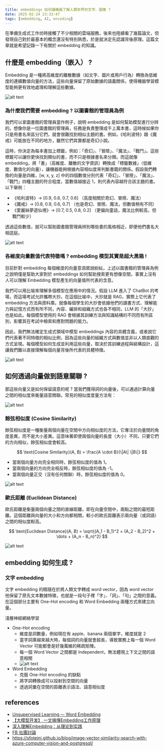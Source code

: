 ```yaml
---
title: embeddings 如何讓機器了解人類世界的文字、圖像 ? 
date: 2025-02-24 23:33:47
tags: [embedding, AI, encoding]
---
```


在準備生成式工作坊時接觸了不少相關的雲端服務，後來也陸續看了幾篇論文，但發現自己對於最基本的概念還沒有特別熟悉，於是就決定先認識背後原理。這篇文章就是希望記錄一下有關於 embedding 的知識。

## 什麼是 embedding（嵌入） ?
Embedding 是一種將高維度的離散數據（如文字、圖片或用戶行為）轉換為低維度的連續數值向量的方法，這些向量保留了原始數據的語義關係，使得機器學習模型能夠更有效地處理和理解這些數據。

![alt text](images/embedding/img1.png)

### 為什麼我們需要 embedding ? 以圖書館的管理員為例


我們可以拿圖書館的管理員當作例子，說明 embedding 是如何幫助模型進行分辨的。想像你是一位圖書館的管理員，任務是負責整理成千上萬本書，這時候如果你只是用書名來區分它們，就會很難找到相似主題的書。例如，《哈利波特》跟《魔戒》可能放在不同的地方，雖然它們其實都是奇幻小說。

這時，你決定為每本書加上標籤，例如：「奇幻」、「冒險」、「魔法」、「戰鬥」。這些標籤可以讓你更快找到類似的書，而不只是根據書名來分類。而這就像 embedding，將「書」（高維度、離散的文字資訊）轉換成「標籤數據」（低維度、數值化的向量），讓機器能夠根據內容相似度來判斷書籍的關係。假設我們轉換的向量是四維，[w, x, y, z] 中的四個數值分別代表「奇幻」、「冒險」、「魔法」、「戰鬥」四種主題的符合程度，當數值越接近 1，則代表內容越符合該主題的書。以下舉例：

- 《哈利波特》→ [0.9, 0.8, 0.7, 0.6] （高度相關於奇幻、冒險、魔法）
- 《魔戒》→ [0.8, 0.9, 0.6, 0.7] （也是奇幻、冒險、魔法，但數值稍有不同）
- 《愛麗絲夢遊仙境》→ [0.7, 0.5, 0.8, 0.2] （更偏向童話，魔法比例較高，但戰鬥較少）

透過這些數值，就可以幫助圖書館管理員辨別哪些書的風格相近，即便他們書名大相逕庭。

![alt text](images/embedding/img2.png)

### 各維度向量數值代表特徵嗎 ? embedding 模型其實是超大黑箱 !
目前針對 embedding 每個維度的向量意涵眾說紛紜，上述以圖書館的管理員為例之說明僅是幫助大家對於 embeddings 如何幫助搜索更有想像空間，事實上沒有人可以理解 Embedding 模型產生的向量值所代表的含意。

我們可以用比喻來理解多個模型在應用中的情況。假設 LLM 進入了 ChatBot 的考場，而這場考試允許攜帶大抄。在這個比喻中，大抄就是 RAG，實際上它代表了 embedding 方法與資料庫。就像每個學生的大抄會依據他們的讀書方式、理解能力與記憶方式而有所不同，內容、編排和組織方式也各不相同，LLM 的「大抄」也是如此。每個模型使用的 RAG 會根據其訓練方法與知識結構的不同而有所區別，影響其在考試中檢索和應對問題的能力。


因此，我們無法確定生成式領域中模型 embeddings 內容的具體含義，或者說它們代表著不同特徵的相似比例，因為這些向量的組織方式與數值並非以人類直觀的方式呈現。每個模型如何生成並利用這些向量，取決於其訓練過程與結構設計，這讓我們難以直接理解每個向量背後所代表的具體特徵。

![alt text](images/embedding/img4.png)

## 如何透過向量做到語意關聯 ?
那這些向量又是如何保留語意的呢 ? 當我們獲得詞的向量後，可以通過計算向量之間的相似度來衡量語意關聯。常見的相似度度量方法有：

![alt text](images/embedding/img6.png)

### 餘弦相似度 (Cosine Similarity)
餘弦相似度是一種衡量兩個向量在空間中方向相似度的方法，它專注於向量間的角度差異，而不是大小差異。這意味著即使兩個向量的長度（大小）不同，只要它們的方向相似，餘弦相似度會較高。

$$
\text{Cosine Similarity}(A, B) = \frac{A \cdot B}{\|A\| \|B\|}
$$


- 當兩個向量方向完全相同時，餘弦相似度的值為 1。
- 當兩個向量的方向完全相反時，餘弦相似度的值為 -1。
- 當兩個向量正交（沒有任何關聯）時，餘弦相似度的值為 0。

![alt text](images/embedding/img5.png)

### 歐氏距離 (Euclidean Distance)
歐氏距離是衡量兩個向量之間的直線距離，即在向量空間中，兩點之間的最短距離。這個距離與向量的大小和方向都相關，較小的歐氏距離表示兩向量（或詞語）之間的相似度較高。


$$
\text{Euclidean Distance}(A, B) = \sqrt{(A_1 - B_1)^2 + (A_2 - B_2)^2 + \dots + (A_n - B_n)^2}
$$

![alt text](images/embedding/img7.png)


## embedding 如何生成 ?

### 文字 embedding
文字 embedding 的精隨在於將人類文字轉成 word vector，因為 word vector 他保留了原先文本數據特徵，也就是一段句子裡「字」、「詞」、「句」之間的意義。在這個部分主要有 One-Hot encoding 和 Word Embedding 兩種方式來建立向量。

淺層神經網絡學習

- One-Hot encoding
  - 維度是詞數量，例如現在有 apple、banana 兩個單字，維度就是 2
  - 當字詞庫越來越大時，每個詞的向量就會超長，導致實務上每一個 Word Vector 可能都會是好幾萬維的稀疏矩陣。
  - 每一個 Word Vector 之間都是 Independent，無法體現上下文之間的語意相關
  - ![alt text](images/embedding/img3.png)
- Word Embedding
  - 克服 One-Hot encoding 的缺點
  - 將字詞轉換成可以投射到空間的向量
  - 透過詞彙在空間的距離表示語法、語意相似度




## references
- [Unsupervised Learning –- Word Embedding](https://hackmd.io/@allen108108/SJ42exwlH)
- [【大模型开发】 一文搞懂Embedding工作原理](https://blog.csdn.net/qq_39172059/article/details/136661824)
- [深入理解Embedding：从理论到实践](https://cloud.baidu.com/article/3267522)
- [FB 社團討論](https://www.facebook.com/groups/gaitech/posts/%E7%94%B1%E6%96%BC-rag-%E6%89%80%E9%9C%80%E7%9A%84-embedding-%E6%A8%A1%E5%9E%8B%E6%9C%AC%E8%B3%AA%E4%B8%8A%E5%B0%B1%E6%98%AF%E4%B8%80%E5%80%8B%E5%A4%A7%E9%BB%91%E7%AE%B1%E6%B2%92%E6%9C%89%E4%BA%BA%E5%8F%AF%E4%BB%A5%E7%90%86%E8%A7%A3-embedding-%E6%A8%A1%E5%9E%8B%E7%94%A2%E7%94%9F%E7%9A%84%E5%90%91%E9%87%8F%E5%80%BC%E6%89%80%E4%BB%A3%E8%A1%A8%E7%9A%84%E5%90%AB%E6%84%8F%E5%9B%A0%E6%AD%A4%E8%A6%81%E8%A9%95%E4%BC%B0%E4%B8%80%E4%BB%BD%E4%B8%8D%E9%8C%AF%E7%9A%84-embe/1178683329982547/)
- https://sfoteini.github.io/blog/image-vector-similarity-search-with-azure-computer-vision-and-postgresql/